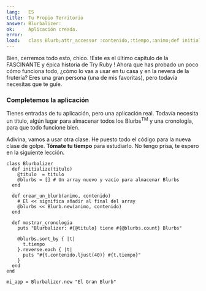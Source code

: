 ```yaml
---
lang:   ES
title:  Tu Propio Territorio
answer: Blurbalizer:
ok:     Aplicación creada.
error:  
load:   class Blurb;attr_accessor :contenido,:tiempo,:animo;def initialize(animo, contenido="");@tiempo=Time.now;@contenido=contenido[0..39];@animo=animo;end;end
---
```


Bien, cerremos todo esto, chico. !Este es el último capítulo de la FASCINANTE y épica historia de Try Ruby !
Ahora que has probado un poco cómo funciona todo, ¿cómo lo vas a usar en tu casa y en la nevera de la frutería?
Eres una gran persona (una de mis favoritas), pero todavía necesitas que te guíe.

### Completemos la aplicación
Tienes entradas de tu aplicación, pero una aplicación real.
Todavía necesita un título, algún lugar para almacenar todos los Blurbs<sup>TM</sup> y una cronología, para que todo funcione bien.

Adivina, vamos a usar otra clase. He puesto todo el código para la nueva clase de golpe.
__Tómate tu tiempo__ para estudiarlo.
No tengo prisa, te espero en la siguiente lección.

    class Blurbalizer
      def initialize(titulo)
        @titulo  = titulo
        @blurbs = [] # Un array nuevo y vacío para almacenar Blurbs
      end
      
      def crear_un_blurb(animo, contenido)
        # El << significa añadir al final del array
        @blurbs << Blurb.new(animo, contenido)
      end
      
      def mostrar_cronologia
        puts "Blurbalizer: #{@titulo} tiene #{@blurbs.count} Blurbs"
        
        @blurbs.sort_by { |t|
          t.tiempo
        }.reverse.each { |t|
          puts "#{t.contenido.ljust(40)} #{t.tiempo}"
        }
      end
    end
    
    mi_app = Blurbalizer.new "El Gran Blurb"
